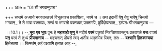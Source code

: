 +++
title = "01 श्री भगवानुवाच"

+++
सप्तमे अध्याये भगवतस्तत्त्वं विभूतयश्च प्रकाशिताः, नवमे च । अथ इदानीं येषु येषु भावेषु चिन्त्यो भगवान् , ते ते भावा वक्तव्याः, तत्त्वं च भगवतो वक्तव्यम् उक्तमपि, दुर्विज्ञेयत्वात् , इत्यतः श्रीभगवानुवाच —

।।10.1।। --,**भूयः एव भूयः** पुनः हे **महाबाहो श्रृणु** मे मदीयं
**परमं** प्रकृष्टं निरतिशयवस्तुनः प्रकाशकं **वचः** वाक्यं **यत्** परमं
ते तुभ्यं **प्रीयमाणाय** -- मद्वचनात् प्रीयसे त्वम् अतीव अमृतमिव पिबन्;
ततः -- **वक्ष्यामि हितकाम्यया** हितेच्छया।। किमर्थम् अहं वक्ष्यामि इत्यत
आह --,
